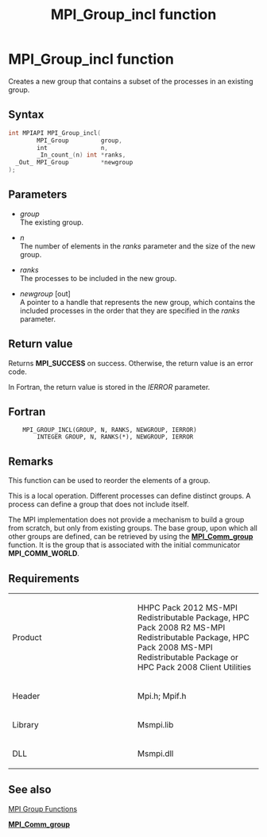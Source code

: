 ﻿---
title: MPI_Group_incl function
TOCTitle: MPI_Group_incl function
ms:assetid: 59def9d7-933a-43e2-8218-1bf874b786da
ms:mtpsurl: https://msdn.microsoft.com/en-us/library/Dn473400(v=VS.85)
ms:contentKeyID: 59360936
ms.date: 03/28/2018
mtps_version: v=VS.85
f1_keywords:
- MPI_GROUP_INCL
- mpif/MPI_Group_incl
- mpi/MPI_GROUP_INCL
dev_langs:
- C++
- C
api_location:
- Msmpi.dll
api_name:
- MPI_Group_incl
api_type:
- DLLExport
product:
- Windows
topic_type:
- apiref
- kbSyntax
product_family_name: VS
ROBOTS: INDEX,FOLLOW
---

# MPI\_Group\_incl function

Creates a new group that contains a subset of the processes in an existing group.

## Syntax

``` c++
int MPIAPI MPI_Group_incl(
        MPI_Group         group,
        int               n,
        _In_count_(n) int *ranks,
  _Out_ MPI_Group         *newgroup
);
```

## Parameters

  - *group*  
    The existing group.

  - *n*  
    The number of elements in the *ranks* parameter and the size of the new group.

  - *ranks*  
    The processes to be included in the new group.

  - *newgroup* \[out\]  
    A pointer to a handle that represents the new group, which contains the included processes in the order that they are specified in the *ranks* parameter.

## Return value

Returns **MPI\_SUCCESS** on success. Otherwise, the return value is an error code.

In Fortran, the return value is stored in the *IERROR* parameter.

## Fortran

``` FORTRAN
    MPI_GROUP_INCL(GROUP, N, RANKS, NEWGROUP, IERROR)
        INTEGER GROUP, N, RANKS(*), NEWGROUP, IERROR
```

## Remarks

This function can be used to reorder the elements of a group.

This is a local operation. Different processes can define distinct groups. A process can define a group that does not include itself.

The MPI implementation does not provide a mechanism to build a group from scratch, but only from existing groups. The base group, upon which all other groups are defined, can be retrieved by using the [**MPI\_Comm\_group**](mpi-comm-group-function.md) function. It is the group that is associated with the initial communicator **MPI\_COMM\_WORLD**.

## Requirements

<table>
<colgroup>
<col style="width: 50%" />
<col style="width: 50%" />
</colgroup>
<tbody>
<tr class="odd">
<td><p>Product</p></td>
<td><p>HHPC Pack 2012 MS-MPI Redistributable Package, HPC Pack 2008 R2 MS-MPI Redistributable Package, HPC Pack 2008 MS-MPI Redistributable Package or HPC Pack 2008 Client Utilities</p></td>
</tr>
<tr class="even">
<td><p>Header</p></td>
<td>Mpi.h;
Mpif.h</td>
</tr>
<tr class="odd">
<td><p>Library</p></td>
<td>Msmpi.lib</td>
</tr>
<tr class="even">
<td><p>DLL</p></td>
<td>Msmpi.dll</td>
</tr>
</tbody>
</table>


## See also

[MPI Group Functions](mpi-group-functions.md)

[**MPI\_Comm\_group**](mpi-comm-group-function.md)

